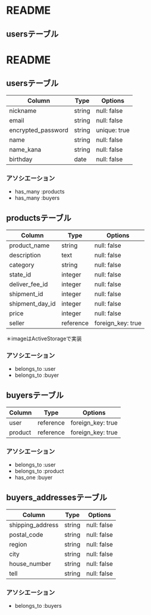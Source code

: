 # README

## usersテーブル

# README

## usersテーブル

|  Column                |  Type      |  Options       |
|  --------------------  |  --------  |  ------------  |
|  nickname              |  string    |  null:  false  |
|  email                 |  string    |  null:  false  |
|  encrypted_password    |  string    |  unique: true  |
|  name                  |  string    |  null:  false  |
|  name_kana             |  string    |  null:  false  |
|  birthday              |  date      |  null:  false  |

### アソシエーション

- has_many :products
- has_many :buyers

## productsテーブル

|  Column           |  Type       |  Options            |
|  ---------------  |  ---------  |  ------------       |
|  product_name     |  string     |  null:  false       |
|  description      |  text       |  null:  false       |
|  category         |  string     |  null:  false       |
|  state_id         |  integer    |  null:  false       |
|  deliver_fee_id   |  integer    |  null:  false       |
|  shipment_id      |  integer    |  null:  false       | 
|  shipment_day_id  |  integer    |  null:  false       |
|  price            |  integer    |  null:  false       |
|  seller           |  reference  |  foreign_key: true  |

＊imageはActiveStorageで実装

### アソシエーション

- belongs_to :user
- belongs_to :buyer

## buyersテーブル

|  Column   |  Type       |  Options            |
|  -------- |  ---------  |  -----------------  |
|  user     |  reference  |  foreign_key: true  |
|  product  |  reference  |  foreign_key: true  |


### アソシエーション

- belongs_to :user
- belongs_to :product
- has_one :buyer


## buyers_addressesテーブル

|  Column            |  Type       |  Options       |
|  ----------------- |  ---------  |  ------------  |
|  shipping_address  |  string     |  null:  false  |
|  postal_code       |  string     |  null:  false  |
|  region            |  string     |  null:  false  |
|  city              |  string     |  null:  false  |
|  house_number      |  string     |  null:  false  |
|  tell              |  string     |  null:  false  |


### アソシエーション

- belongs_to :buyers